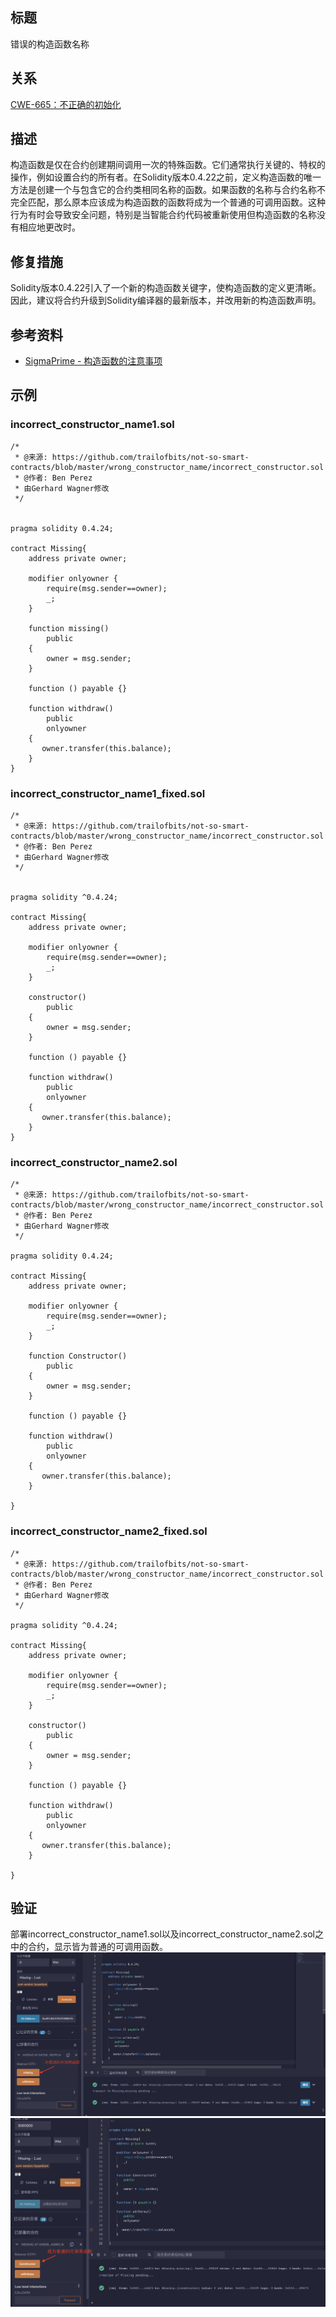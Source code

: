 ## 标题
错误的构造函数名称

## 关系
[CWE-665：不正确的初始化](http://cwe.mitre.org/data/definitions/665.html)

## 描述
构造函数是仅在合约创建期间调用一次的特殊函数。它们通常执行关键的、特权的操作，例如设置合约的所有者。在Solidity版本0.4.22之前，定义构造函数的唯一方法是创建一个与包含它的合约类相同名称的函数。如果函数的名称与合约名称不完全匹配，那么原本应该成为构造函数的函数将成为一个普通的可调用函数。这种行为有时会导致安全问题，特别是当智能合约代码被重新使用但构造函数的名称没有相应地更改时。

## 修复措施
Solidity版本0.4.22引入了一个新的构造函数关键字，使构造函数的定义更清晰。因此，建议将合约升级到Solidity编译器的最新版本，并改用新的构造函数声明。

## 参考资料
* [SigmaPrime - 构造函数的注意事项](https://blog.sigmaprime.io/solidity-security.html#constructors)

## 示例

### incorrect_constructor_name1.sol
```solidity
/*
 * @来源: https://github.com/trailofbits/not-so-smart-contracts/blob/master/wrong_constructor_name/incorrect_constructor.sol
 * @作者: Ben Perez
 * 由Gerhard Wagner修改
 */


pragma solidity 0.4.24;

contract Missing{
    address private owner;

    modifier onlyowner {
        require(msg.sender==owner);
        _;
    }

    function missing()
        public 
    {
        owner = msg.sender;
    }

    function () payable {} 

    function withdraw() 
        public 
        onlyowner
    {
       owner.transfer(this.balance);
    }
}
```

### incorrect_constructor_name1_fixed.sol
```solidity
/*
 * @来源: https://github.com/trailofbits/not-so-smart-contracts/blob/master/wrong_constructor_name/incorrect_constructor.sol
 * @作者: Ben Perez
 * 由Gerhard Wagner修改
 */


pragma solidity ^0.4.24;

contract Missing{
    address private owner;

    modifier onlyowner {
        require(msg.sender==owner);
        _;
    }

    constructor()
        public
    {
        owner = msg.sender;
    }

    function () payable {}

    function withdraw()
        public
        onlyowner
    {
       owner.transfer(this.balance);
    }
}
```

### incorrect_constructor_name2.sol
```solidity
/*
 * @来源: https://github.com/trailofbits/not-so-smart-contracts/blob/master/wrong_constructor_name/incorrect_constructor.sol
 * @作者: Ben Perez
 * 由Gerhard Wagner修改
 */

pragma solidity 0.4.24;

contract Missing{
    address private owner;

    modifier onlyowner {
        require(msg.sender==owner);
        _;
    }

    function Constructor()
        public 
    {
        owner = msg.sender;
    }

    function () payable {} 

    function withdraw() 
        public 
        onlyowner
    {
       owner.transfer(this.balance);
    }

}
```

### incorrect_constructor_name2_fixed.sol
```solidity
/*
 * @来源: https://github.com/trailofbits/not-so-smart-contracts/blob/master/wrong_constructor_name/incorrect_constructor.sol
 * @作者: Ben Perez
 * 由Gerhard Wagner修改
 */

pragma solidity ^0.4.24;

contract Missing{
    address private owner;

    modifier onlyowner {
        require(msg.sender==owner);
        _;
    }

    constructor()
        public
    {
        owner = msg.sender;
    }

    function () payable {}

    function withdraw()
        public
        onlyowner
    {
       owner.transfer(this.balance);
    }

}
```

## 验证
部署incorrect_constructor_name1.sol以及incorrect_constructor_name2.sol之中的合约，显示皆为普通的可调用函数。
![1-18-1.png](./img/1-18-1.png)
![1-18-2.png](./img/1-18-2.png)
